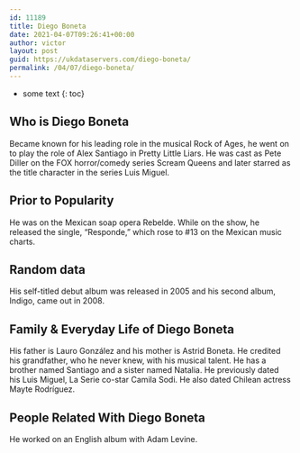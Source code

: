 ```yaml
---
id: 11189
title: Diego Boneta
date: 2021-04-07T09:26:41+00:00
author: victor
layout: post
guid: https://ukdataservers.com/diego-boneta/
permalink: /04/07/diego-boneta/
---
```


* some text
{: toc}


## Who is Diego Boneta



Became known for his leading role in the musical Rock of Ages, he went on to play the role of Alex Santiago in Pretty Little Liars. He was cast as Pete Diller on the FOX horror/comedy series Scream Queens and later starred as the title character in the series Luis Miguel. 

                
                
                
## Prior to Popularity



He was on the Mexican soap opera Rebelde. While on the show, he released the single, &#8220;Responde,&#8221; which rose to #13 on the Mexican music charts. 

                
                
                
## Random data



His self-titled debut album was released in 2005 and his second album, Indigo, came out in 2008. 

                
                
                
## Family & Everyday Life of Diego Boneta



His father is Lauro González and his mother is Astrid Boneta. He credited his grandfather, who he never knew, with his musical talent. He has a brother named Santiago and a sister named Natalia. He previously dated his Luis Miguel, La Serie co-star Camila Sodi. He also dated Chilean actress Mayte Rodríguez.

                
                
                
## People Related With Diego Boneta



He worked on an English album with Adam Levine.

                
              
            
          
          
          